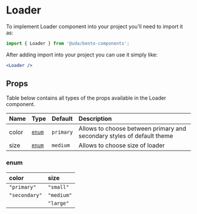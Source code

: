 # Loader

To implement Loader component into your project you'll need to import it as:

```jsx
import { Loader } from '@uda/bento-components';
```

After adding import into your project you can use it simply like:

```jsx
<Loader />
```

## Props

Table below contains all types of the props available in the Loader component.

| Name  | Type            | Default   | Description                                                            |
| :---- | :-------------- | :-------- | :--------------------------------------------------------------------- |
| color | [`enum`](#enum) | `primary` | Allows to choose between primary and secondary styles of default theme |
| size  | [`enum`](#enum) | `medium`  | Allows to choose size of loader                                        |

### enum

| color         | size       |
| :------------ | :--------- |
| `"primary"`   | `"small"`  |
| `"secondary"` | `"medium"` |
|               | `"large"`  |
